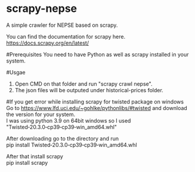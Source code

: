 # scrapy-nepse
A simple crawler for NEPSE based on scrapy.

You can find the documentation for scrapy here.
https://docs.scrapy.org/en/latest/

#Prerequisites
You need to have Python as well as scrapy installed in your system.

#Usgae
1. Open CMD on that folder and run "scrapy crawl nepse".
2. The json files will be outputed under historical-prices folder.

#If you get error while installing scrapy for twisted package on windows<br/>
Go to https://www.lfd.uci.edu/~gohlke/pythonlibs/#twisted and download the version for your system.<br/>
I was using python 3.9 on 64bit windows so I used "Twisted‑20.3.0‑cp39‑cp39‑win_amd64.whl"

After downloading go to the directory and run<br/>
pip install Twisted‑20.3.0‑cp39‑cp39‑win_amd64.whl

After that install scrapy<br/>
pip install scrapy
